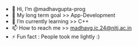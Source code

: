 - 👋 Hi, I’m @madhavgupta-prog
- 👀 My long term goal >> App-Development
- 🌱 I’m currently learning >> C++
- 📫 How to reach me >> madhavg.ic.24@nitj.ac.in
- ⚡ Fun fact : People took me lightly :)

<!---
madhavgupta-prog/madhavgupta-prog is a ✨ special ✨ repository because its `README.md` (this file) appears on your GitHub profile.
You can click the Preview link to take a look at your changes.
--->
